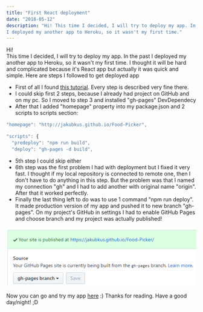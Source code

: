 ```yaml
---
title: "First React deployment"
date: "2018-05-12"
description: "Hi! This time I decided, I will try to deploy my app. In the past 
I deployed my another app to Heroku, so it wasn't my first time."
---
```


Hi!\
This time I decided, I will try to deploy my app. In the past I deployed my 
another app to Heroku, so it wasn't my first time. I thought it will be hard 
and complicated because it's React app but actually it was quick and simple. 
Here are steps I followed to get deployed app

- First of all I found 
[this tutorial](https://github.com/gitname/react-gh-pages). Every step is 
described very fine there.
- I could skip first 2 steps, because I already had project on GitHub and on my 
pc. So I moved to step 3 and installed "gh-pages" DevDependecy
- After that I added "homepage" property into my package.json and 2 scripts to 
scripts section:

```jsx
"homepage": "http://jakubkus.github.io/Food-Picker",
```

```jsx
"scripts": {
  "predeploy": "npm run build",
  "deploy": "gh-pages -d build",
```

- 5th step I could skip either
- 6th step was the first problem I had with deployment but I fixed it very 
fast. I thought if my local repository is connected to remote one, then I don't 
have to do anything in this step. But the problem was that I named my 
connection "gh" and I had to add another with original name "origin". After 
that it worked perfectly.
- Finally the last thing left to do was to use 1 command "npm run deploy". It 
made production version of my app and pushed it to new branch "gh-pages". On my 
project's GitHub in settings I had to enable GitHub Pages and choose branch and 
my project was actually published!

![site published](./site_published.jpg)

Now you can go and try my app [here](https://themealseeker.web.app) :) Thanks 
for reading.
Have a good day/night! ;D

